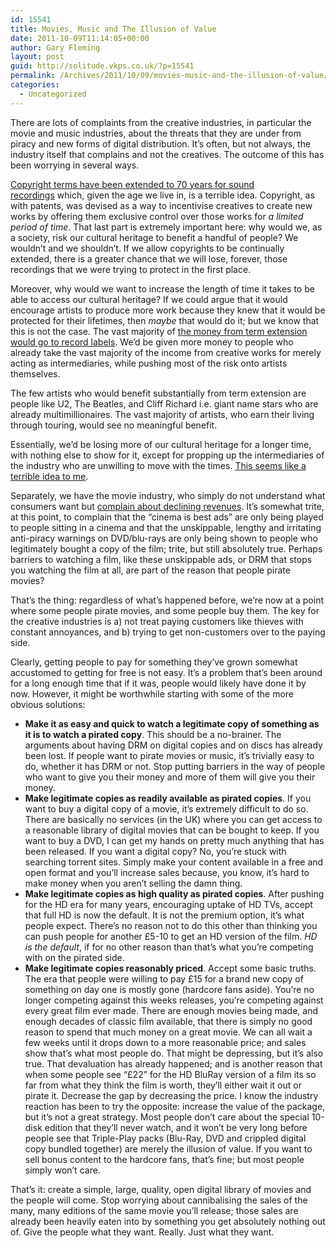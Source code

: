 ```yaml
---
id: 15541
title: Movies, Music and The Illusion of Value
date: 2011-10-09T11:14:05+00:00
author: Gary Fleming
layout: post
guid: http://solitude.vkps.co.uk/?p=15541
permalink: /Archives/2011/10/09/movies-music-and-the-illusion-of-value/
categories:
  - Uncategorized
---
```

There are lots of complaints from the creative industries, in particular the movie and music industries, about the threats that they are under from piracy and new forms of digital distribution. It&#8217;s often, but not always, the industry itself that complains and not the creatives. The outcome of this has been worrying in several ways.

[Copyright terms have been extended to 70 years for sound recordings](http://www.openrightsgroup.org/blog/2011/term-extension-is-a-cultural-disaster) which, given the age we live in, is a terrible idea. Copyright, as with patents, was devised as a way to incentivise creatives to create new works by offering them exclusive control over those works for _a limited period of time_. That last part is extremely important here: why would we, as a society, risk our cultural heritage to benefit a handful of people? We wouldn&#8217;t and we shouldn&#8217;t. If we allow copyrights to be continually extended, there is a greater chance that we will lose, forever, those recordings that we were trying to protect in the first place.

Moreover, why would we want to increase the length of time it takes to be able to access our cultural heritage? If we could argue that it would encourage artists to produce more work because they knew that it would be protected for their lifetimes, then _maybe_ that would do it; but we know that this is not the case. The vast majority of [the money from term extension would go to record labels](http://www.cippm.org.uk/downloads/Term%20Statement%2027_10_08.pdf). We&#8217;d be given more money to people who already take the vast majority of the income from creative works for merely acting as intermediaries, while pushing most of the risk onto artists themselves.

The few artists who would benefit substantially from term extension are people like U2, The Beatles, and Cliff Richard i.e. giant name stars who are already multimillionaires. The vast majority of artists, who earn their living through touring, would see no meaningful benefit.

Essentially, we&#8217;d be losing more of our cultural heritage for a longer time, with nothing else to show for it, except for propping up the intermediaries of the industry who are unwilling to move with the times. [This seems like a terrible idea to me](http://www.cippm.org.uk/copyright_term.html "Term extension being a bad economic idea").

Separately, we have the movie industry, who simply do not understand what consumers want but [complain about declining revenues](http://newsvote.bbc.co.uk/mpapps/pagetools/print/news.bbc.co.uk/1/hi/programmes/click_online/9526787.stm?ad=1). It&#8217;s somewhat trite, at this point, to complain that the &#8220;cinema is best ads&#8221; are only being played to people sitting in a cinema and that the unskippable, lengthy and irritating anti-piracy warnings on DVD/blu-rays are only being shown to people who legitimately bought a copy of the film; trite, but still absolutely true. Perhaps barriers to watching a film, like these unskippable ads, or DRM that stops you watching the film at all, are part of the reason that people pirate movies?

That&#8217;s the thing: regardless of what&#8217;s happened before, we&#8217;re now at a point where some people pirate movies, and some people buy them. The key for the creative industries is a) not treat paying customers like thieves with constant annoyances, and b) trying to get non-customers over to the paying side.

Clearly, getting people to pay for something they&#8217;ve grown somewhat accustomed to getting for free is not easy. It&#8217;s a problem that&#8217;s been around for a long enough time that if it was, people would likely have done it by now. However, it might be worthwhile starting with some of the more obvious solutions:

  * **Make it as easy and quick to watch a legitimate copy of something as it is to watch a pirated copy**. This should be a no-brainer. The arguments about having DRM on digital copies and on discs has already been lost. If people want to pirate movies or music, it&#8217;s trivially easy to do, whether it has DRM or not. Stop putting barriers in the way of people who want to give you their money and more of them will give you their money.
  * **Make legitimate copies as readily available as pirated copies**. If you want to buy a digital copy of a movie, it&#8217;s extremely difficult to do so. There are basically no services (in the UK) where you can get access to a reasonable library of digital movies that can be bought to keep. If you want to buy a DVD, I can get my hands on pretty much anything that has been released. If you want a digital copy? No, you&#8217;re stuck with searching torrent sites. Simply make your content available in a free and open format and you&#8217;ll increase sales because, you know, it&#8217;s hard to make money when you aren&#8217;t selling the damn thing.
  * **Make legitimate copies as high quality as pirated copies**. After pushing for the HD era for many years, encouraging uptake of HD TVs, accept that full HD is now the default. It is not the premium option, it&#8217;s what people expect. There&#8217;s no reason not to do this other than thinking you can push people for another £5-10 to get an HD version of the film. _HD is the default_, if for no other reason than that&#8217;s what you&#8217;re competing with on the pirated side.
  * **Make legitimate copies reasonably priced**. Accept some basic truths. The era that people were willing to pay £15 for a brand new copy of something on day one is mostly gone (hardcore fans aside). You&#8217;re no longer competing against this weeks releases, you&#8217;re competing against every great film ever made. There are enough movies being made, and enough decades of classic film available, that there is simply no good reason to spend that much money on a great movie. We can all wait a few weeks until it drops down to a more reasonable price; and sales show that&#8217;s what most people do. That might be depressing, but it&#8217;s also true. That devaluation has already happened; and is another reason that when some people see &#8220;£22&#8221; for the HD BluRay version of a film its so far from what they think the film is worth, they&#8217;ll either wait it out or pirate it. Decrease the gap by decreasing the price. I know the industry reaction has been to try the opposite: increase the value of the package, but it&#8217;s not a great strategy. Most people don&#8217;t care about the special 10-disk edition that they&#8217;ll never watch, and it won&#8217;t be very long before people see that Triple-Play packs (Blu-Ray, DVD and crippled digital copy bundled together) are merely the illusion of value. If you want to sell bonus content to the hardcore fans, that&#8217;s fine; but most people simply won&#8217;t care.

<div>
  <span class="Apple-style-span" style="line-height: 17px;">That&#8217;s it: create a simple, large, quality, open digital library of movies and the people will come. Stop worrying about cannibalising the sales of the many, many editions of the same movie you&#8217;ll release; those sales are already been heavily eaten into by something you get absolutely nothing out of. Give the people what they want. Really. Just what they want.</span>
</div>